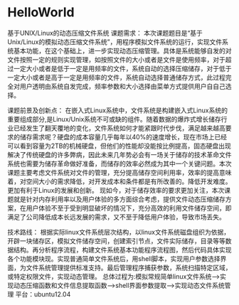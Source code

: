 # HelloWorld
基于UNIX/Linux的动态压缩文件系统
课题需求：
    本次课题题目是“基于Unix/Linux的模拟动态压缩文件系统”，用程序模拟文件系统的运行，实现文件系统基本功能，在这个基础上，进一步实现动态压缩管理。具体是系统能够自发的对文件按照一定的规则实现管理，如按照文件的大小或者是文件是使用频率，对于超过一定大小或者是低于一定是用频率的文件，系统自动的选择压缩储存，对于低于一定大小或者是高于一定是用频率的文件，系统自动选择普通储存方式，此过程完全对用户透明由系统自发完成，频率参数和大小选择由菜单方式提供用户自自己选择。

课题前景及创新点：
    在嵌入式Linux系统中，文件系统是构建嵌入式Linux系统的重要组成部分,是Linux/Unix系统不可或缺的组件。随着数据的爆炸式增长储存行业已经发生了翻天覆地的变化，文件系统如何才能紧跟时代步伐，满足越来越高要求的储存需求呢？硬盘的成本容量几乎每年以40%的速度增长，现在市场上已经可以看到容量为2TB的机械硬盘，但他们的性能却没能按比例提高，固态硬盘出现解决了传统硬盘的许多弊病，因此未来几年势必会有一场关于储存的技术革命文件系统也需要为储存革命做好准备，而储存的效率必然成为其中一个关键问题。本次课题主要考虑文件系统对文件的管理，充分提高储存空间利用率，效率的提高意味着，对空间大小的需求降低，对开发成本和条件都是有所改善的。降低开发难度。更加有利于Linux的发展和创新。
    现如今，对于储存效率的要求更加关注，本次课题就是针对内存利用率以及用户体验的多方面综合考虑，提供文件动态压缩储存方案，在用户体验不至于受到明显破坏的情况下，充分高效的利用文件储存空间，即满足了公司降低成本长远发展的需求，又不至于降低用户体验，导致市场丢失。

技术路线：
    根据实际linux文件系统层次结构，以linux文件系统磁盘组织为依据，开辟一块储存区，模拟文件储存空间，创建索引节点，文件实际储存，目录等等数据结构。再分析程序流程，构建文件系统基本功能程序流程图，然后代码具体实现各个功能模块现。实现普通简单文件系统后，用shell脚本，实现用户参数选择界面，为文件系统管理提供标准支持。最后管理程序捕获参数，系统扫描特定区域，或特定权限文件，实现动态管理。
总体过程为:模拟常规简单linux文件系统-->实现动态压缩函数和文件信息提取函数-->shell界面参数提取-->实现动态文件系统管理
平台：ubuntu12.04
